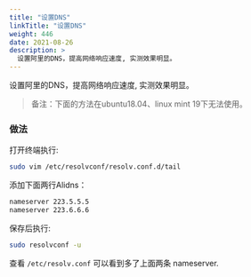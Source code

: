```yaml
---
title: "设置DNS"
linkTitle: "设置DNS"
weight: 446
date: 2021-08-26
description: >
  设置阿里的DNS，提高网络响应速度, 实测效果明显。
---
```



设置阿里的DNS，提高网络响应速度, 实测效果明显。

> 备注：下面的方法在ubuntu18.04、linux mint 19下无法使用。

### 做法

打开终端执行:

```bash
sudo vim /etc/resolvconf/resolv.conf.d/tail
```

添加下面两行Alidns：

```bash
nameserver 223.5.5.5
nameserver 223.6.6.6
```

保存后执行:

```bash
sudo resolvconf -u
```

查看 `/etc/resolv.conf` 可以看到多了上面两条 nameserver.